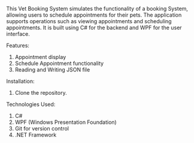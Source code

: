 This Vet Booking System simulates the functionality of a booking System, allowing users to schedule appointments for their pets. 
The application supports operations such as viewing appointments and scheduling appointments. 
It is built using C# for the backend and WPF for the user interface.

Features:
1. Appointment display
2. Schedule Appointment functionality
3. Reading and Writing JSON file

Installation:
1. Clone the repository.

Technologies Used:
1. C#
2. WPF (Windows Presentation Foundation)
3. Git for version control
4. .NET Framework
